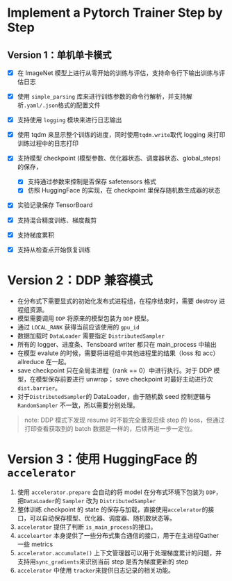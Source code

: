 # Implement a Pytorch Trainer Step by Step

## Version 1：单机单卡模式

- [x] 在 ImageNet 模型上进行从零开始的训练与评估，支持命令行下输出训练与评估日志
- [x] 使用 `simple_parsing` 库来进行训练参数的命令行解析，并支持解析`.yaml/.json`格式的配置文件
- [x] 支持使用 `logging` 模块来进行日志输出
- [x] 使用 tqdm 来显示整个训练的进度，同时使用`tqdm.write`取代 logging 来打印 训练过程中的日志打印
- [x] 支持模型 checkpoint (模型参数、优化器状态、调度器状态、global_steps) 的保存，
    - [x] 支持通过参数来控制是否保存 safetensors 格式
    - [x] 仿照 HuggingFace 的实现，在 checkpoint 里保存随机数生成器的状态
- [x] 实验记录保存 TensorBoard
- [x] 支持混合精度训练、梯度裁剪
- [x] 支持梯度累积
- [x] 支持从检查点开始恢复训练


# Version 2：DDP 兼容模式

* 在分布式下需要显式的初始化发布式进程组，在程序结束时，需要 destroy 进程组资源。
* 模型需要调用 `DDP` 将原来的模型包装为 `DDP` 模型。
* 通过 `LOCAL_RANK` 获得当前应该使用的 `gpu_id`
* 数据加载时 `DataLoader` 需要指定 `DistributedSampler`
* 所有的 logger、进度条、Tensboard writer 都只在 main_process 中输出
* 在模型 evalute 的时候，需要将进程组中其他进程里的结果（loss 和 acc） allreduce 在一起。
* save checkpoint 只在全局主进程（rank == 0）中进行执行。对于 DDP 模型，在模型保存前要进行 unwrap； save checkpoint 时最好主动进行次 `dist.barrier`。
* 对于`DistributedSampler`的 DataLoader，由于随机数 seed 控制逻辑与 `RandomSampler` 不一致，所以需要分别处理。

> note: DDP 模式下发现 resume 时不能完全重现后续 step 的 loss，但通过打印查看获取到的 batch 数据是一样的，后续再进一步一定位。


# Version 3：使用 HuggingFace 的 `accelerator`


1. 使用 `accelerator.prepare` 会自动的将 model 在分布式环境下包装为 `DDP`，把`DataLoader`的 `Sampler` 改为 `DistributedSampler`
2. 整体训练 checkpoint 的 state 的保存与加载，直接使用`accelerator`的接口，可以自动保存模型、优化器、调度器、随机数状态等。
3. `accelerator` 提供了判断 `is_main_process`的接口。
4. `acceleartor` 本身提供了一些分布式集合通信的接口，用于在主进程Gather 一些 metrics
5. `accelerator.accumulate()` 上下文管理器可以用于处理梯度累计的问题，并支持用`sync_gradients`来识别当前 step 是否为梯度更新的 step
6. `accelerator` 中使用 `tracker`来提供日志记录的相关功能。

